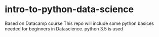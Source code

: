# intro-to-python-data-science
Based on Datacamp course
This repo will include some python basices needed for beginners in Datascience.
python 3.5 is used